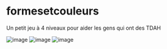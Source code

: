 # formesetcouleurs
Un petit jeu à 4 niveaux pour aider les gens qui ont des TDAH

![image](https://github.com/user-attachments/assets/2f724625-feb0-47c4-b127-24cb6001659a)
![image](https://github.com/user-attachments/assets/5ea0bb75-a76d-4375-9414-5ae2f5e2593a)
![image](https://github.com/user-attachments/assets/a8714d9c-51be-4ac1-931f-37189e2b1859)
